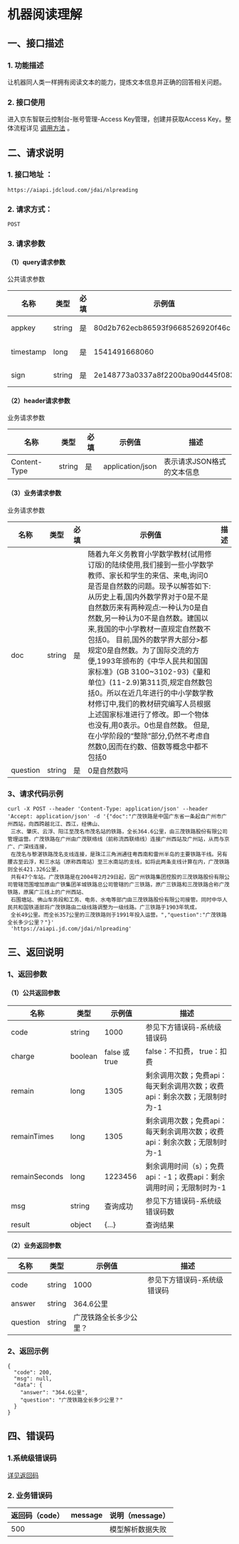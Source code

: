 # 机器阅读理解

## 一、接口描述

### 1. 功能描述

让机器同人类一样拥有阅读文本的能力，提炼文本信息并正确的回答相关问题。

### 2. 接口使用

进入京东智联云控制台-账号管理-Access Key管理，创建并获取Access Key。整体流程详见 [调用方法](https://docs.jdcloud.com/cn/common-declaration/api/call-methods) 。

## 二、请求说明

### 1. 接口地址 ：

```
https://aiapi.jdcloud.com/jdai/nlpreading
```

### 2. 请求方式：

```
POST
```

### 3. 请求参数

#### （1）query请求参数

公共请求参数

| 名称      | 类型   | 必填 | 示例值                           | 描述                                           |
| --------- | ------ | ---- | -------------------------------- | ---------------------------------------------- |
| appkey    | string | 是   | 80d2b762ecb86593f9668526920f46c  | 您的appkey，可在买家中心控制台中获             |
| timestamp | long   | 是   | 1541491668060                    | 请求的时间戳，精确到毫秒，timestamp有效期5分钟 |
| sign      | string | 是   | 2e148773a0337a8f2200ba90d445f083 | 签名，根据规则MD5(sectetkey+timestamp)         |

#### （2）header请求参数

业务请求参数

| 名称         | 类型   | 必填 | 示例值           | 描述                       |
| ------------ | ------ | ---- | ---------------- | -------------------------- |
| Content-Type | string | 是   | application/json | 表示请求JSON格式的文本信息 |

#### （3）业务请求参数

业务请求参数

| 名称     | 类型   | 必填 | 示例值                                                       | 描述 |
| -------- | ------ | ---- | ------------------------------------------------------------ | ---- |
| doc      | string | 是   | 随着九年义务教育小学数学教材(试用修订版)的陆续使用,我们接到一些小学数学教师、家长和学生的来信、来电,询问0是否是自然数的问题。现予以解答如下: 从历史上看,国内外数学界对于0是不是自然数历来有两种观点:一种认为0是自然数,另一种认为0不是自然数。建国以来,我国的中小学教材一直规定自然数不包括0。 目前,国外的数学界大部分>都规定0是自然数。为了国际交流的方便,1993年颁布的《中华人民共和国国家标准》(GB 3100~3102-93)《量和单位》(11-2.9)第311页,规定自然数包括0。所以在近几年进行的中小学数学教材修订中,我们的教材研究编写人员根据上述国家标准进行了修改。即一个物体也没有,用0表示。0也是自然数。 但是,在小学阶段的“整除”部分,仍然不考虑自然数0,因而在约数、倍数等概念中都不包括0 |      |
| question | string | 是   | 0是自然数吗                                                  |      |

### 3、请求代码示例

```
curl -X POST --header 'Content-Type: application/json' --header 'Accept: application/json' -d '{"doc":"广茂铁路是中国广东省一条起自广州市广州西站，向西跨越北江、西江，经佛山、
 三水、肇庆、云浮、阳江至茂名市茂名站的铁路，全长364.6公里，由三茂铁路股份有限公司管理运营。广茂铁路在广州由广茂联络线（前称流西联络线）连接广州西站及广州站，从而与京广、广深线连接，
 在茂名与黎湛铁路茂名支线连接，是珠江三角洲通往粤西南和雷州半岛的主要铁路干线。另有腰古至云浮，和三水站（原称西南站）至三水南站的支线，如将此两条支线计算在内，广茂铁路则全长421.326公里，
 共有47个车站。广茂铁路是在2004年2月29日起，因广州铁路集团控股的三茂铁路股份有限公司管辖范围增加原由广铁集团羊城铁路总公司管辖的广三铁路，原广三铁路和三茂铁路合称广茂铁路，原属广三线上的广州西站、
 石围塘站、佛山车务段和工务、电务、水电等部门由三茂铁路股份有限公司接管。同时中华人民共和国铁道部将广茂铁路由二级线路调整为一级线路。广三铁路于1903年筑成，
 全长49公里。而全长357公里的三茂铁路则于1991年投入运营。","question":"广茂铁路全长多少公里？"}' 
 'https://aiapi.jd.com/jdai/nlpreading'
```

## 三、返回说明

### 1、返回参数

#### （1）公共返回参数

| 名称          | 类型    | 示例值        | 描述                                                         |
| ------------- | ------- | ------------- | ------------------------------------------------------------ |
| code          | string  | 1000          | 参见下方错误码-系统级错误码                                  |
| charge        | boolean | false 或 true | false：不扣费， true：扣费                                   |
| remain        | long    | 1305          | 剩余调用次数；免费api：每天剩余调用次数；收费api：剩余次数；无限制时为-1 |
| remainTimes   | long    | 1305          | 剩余调用次数；免费api：每天剩余调用次数；收费api：剩余次数；无限制时为-1 |
| remainSeconds | long    | 1223456       | 剩余调用时间（s）；免费api：-1；收费api：剩余调用时间；无限制时为-1 |
| msg           | string  | 查询成功      | 参见下方错误码-系统级错误码数                                |
| result        | object  | {...}         | 查询结果                                                     |

#### （2）业务返回参数

| 名称     | 类型   | 示例值                 | 描述                        |
| -------- | ------ | ---------------------- | --------------------------- |
| code     | string | 1000                   | 参见下方错误码-系统级错误码 |
| answer   | string | 364.6公里              |                             |
| question | string | 广茂铁路全长多少公里？ |                             |

### 2、返回示例

```
{
  "code": 200,
  "msg": null,
  "data": {
    "answer": "364.6公里",
    "question": "广茂铁路全长多少公里？"
  }
}
```

## 四、错误码

### 1.系统级错误码

[详见返回码](https://aidoc.jd.com/user/returncode.html)

### 2. 业务错误码

| 返回码（code） | message | 说明（message）  |
| -------------- | ------- | ---------------- |
| 500            |         | 模型解析数据失败 |